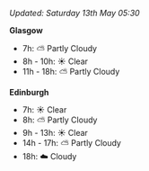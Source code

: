 *Updated: Saturday 13th May 05:30*

**Glasgow**

* 7h: :partly_sunny: Partly Cloudy
* 8h - 10h: :sunny: Clear
* 11h - 18h: :partly_sunny: Partly Cloudy

**Edinburgh**

* 7h: :sunny: Clear
* 8h: :partly_sunny: Partly Cloudy
* 9h - 13h: :sunny: Clear
* 14h - 17h: :partly_sunny: Partly Cloudy
* 18h: :cloud: Cloudy
